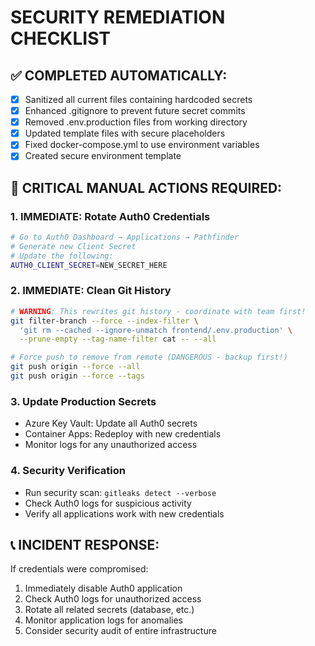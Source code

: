 # SECURITY REMEDIATION CHECKLIST

## ✅ COMPLETED AUTOMATICALLY:
- [x] Sanitized all current files containing hardcoded secrets
- [x] Enhanced .gitignore to prevent future secret commits
- [x] Removed .env.production files from working directory
- [x] Updated template files with secure placeholders
- [x] Fixed docker-compose.yml to use environment variables
- [x] Created secure environment template

## 🔴 CRITICAL MANUAL ACTIONS REQUIRED:

### 1. IMMEDIATE: Rotate Auth0 Credentials
```bash
# Go to Auth0 Dashboard → Applications → Pathfinder
# Generate new Client Secret
# Update the following:
AUTH0_CLIENT_SECRET=NEW_SECRET_HERE
```

### 2. IMMEDIATE: Clean Git History
```bash
# WARNING: This rewrites git history - coordinate with team first!
git filter-branch --force --index-filter \
  'git rm --cached --ignore-unmatch frontend/.env.production' \
  --prune-empty --tag-name-filter cat -- --all

# Force push to remove from remote (DANGEROUS - backup first!)
git push origin --force --all
git push origin --force --tags
```

### 3. Update Production Secrets
- Azure Key Vault: Update all Auth0 secrets
- Container Apps: Redeploy with new credentials
- Monitor logs for any unauthorized access

### 4. Security Verification
- Run security scan: `gitleaks detect --verbose`
- Check Auth0 logs for suspicious activity
- Verify all applications work with new credentials

## 📞 INCIDENT RESPONSE:
If credentials were compromised:
1. Immediately disable Auth0 application
2. Check Auth0 logs for unauthorized access
3. Rotate all related secrets (database, etc.)
4. Monitor application logs for anomalies
5. Consider security audit of entire infrastructure
